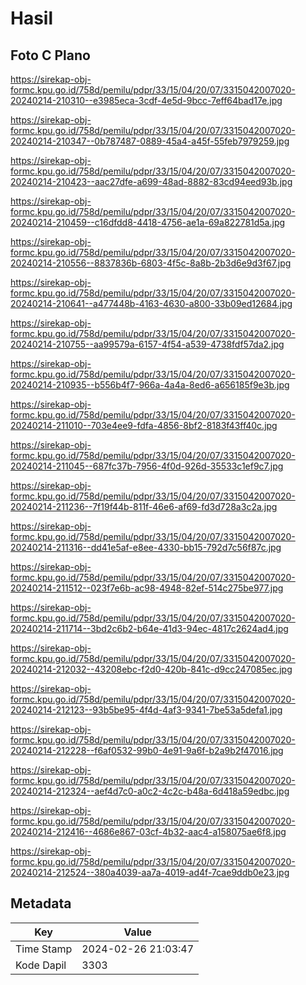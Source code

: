 # Hasil

## Foto C Plano

https://sirekap-obj-formc.kpu.go.id/758d/pemilu/pdpr/33/15/04/20/07/3315042007020-20240214-210310--e3985eca-3cdf-4e5d-9bcc-7eff64bad17e.jpg

https://sirekap-obj-formc.kpu.go.id/758d/pemilu/pdpr/33/15/04/20/07/3315042007020-20240214-210347--0b787487-0889-45a4-a45f-55feb7979259.jpg

https://sirekap-obj-formc.kpu.go.id/758d/pemilu/pdpr/33/15/04/20/07/3315042007020-20240214-210423--aac27dfe-a699-48ad-8882-83cd94eed93b.jpg

https://sirekap-obj-formc.kpu.go.id/758d/pemilu/pdpr/33/15/04/20/07/3315042007020-20240214-210459--c16dfdd8-4418-4756-ae1a-69a822781d5a.jpg

https://sirekap-obj-formc.kpu.go.id/758d/pemilu/pdpr/33/15/04/20/07/3315042007020-20240214-210556--8837836b-6803-4f5c-8a8b-2b3d6e9d3f67.jpg

https://sirekap-obj-formc.kpu.go.id/758d/pemilu/pdpr/33/15/04/20/07/3315042007020-20240214-210641--a477448b-4163-4630-a800-33b09ed12684.jpg

https://sirekap-obj-formc.kpu.go.id/758d/pemilu/pdpr/33/15/04/20/07/3315042007020-20240214-210755--aa99579a-6157-4f54-a539-4738fdf57da2.jpg

https://sirekap-obj-formc.kpu.go.id/758d/pemilu/pdpr/33/15/04/20/07/3315042007020-20240214-210935--b556b4f7-966a-4a4a-8ed6-a656185f9e3b.jpg

https://sirekap-obj-formc.kpu.go.id/758d/pemilu/pdpr/33/15/04/20/07/3315042007020-20240214-211010--703e4ee9-fdfa-4856-8bf2-8183f43ff40c.jpg

https://sirekap-obj-formc.kpu.go.id/758d/pemilu/pdpr/33/15/04/20/07/3315042007020-20240214-211045--687fc37b-7956-4f0d-926d-35533c1ef9c7.jpg

https://sirekap-obj-formc.kpu.go.id/758d/pemilu/pdpr/33/15/04/20/07/3315042007020-20240214-211236--7f19f44b-811f-46e6-af69-fd3d728a3c2a.jpg

https://sirekap-obj-formc.kpu.go.id/758d/pemilu/pdpr/33/15/04/20/07/3315042007020-20240214-211316--dd41e5af-e8ee-4330-bb15-792d7c56f87c.jpg

https://sirekap-obj-formc.kpu.go.id/758d/pemilu/pdpr/33/15/04/20/07/3315042007020-20240214-211512--023f7e6b-ac98-4948-82ef-514c275be977.jpg

https://sirekap-obj-formc.kpu.go.id/758d/pemilu/pdpr/33/15/04/20/07/3315042007020-20240214-211714--3bd2c6b2-b64e-41d3-94ec-4817c2624ad4.jpg

https://sirekap-obj-formc.kpu.go.id/758d/pemilu/pdpr/33/15/04/20/07/3315042007020-20240214-212032--43208ebc-f2d0-420b-841c-d9cc247085ec.jpg

https://sirekap-obj-formc.kpu.go.id/758d/pemilu/pdpr/33/15/04/20/07/3315042007020-20240214-212123--93b5be95-4f4d-4af3-9341-7be53a5defa1.jpg

https://sirekap-obj-formc.kpu.go.id/758d/pemilu/pdpr/33/15/04/20/07/3315042007020-20240214-212228--f6af0532-99b0-4e91-9a6f-b2a9b2f47016.jpg

https://sirekap-obj-formc.kpu.go.id/758d/pemilu/pdpr/33/15/04/20/07/3315042007020-20240214-212324--aef4d7c0-a0c2-4c2c-b48a-6d418a59edbc.jpg

https://sirekap-obj-formc.kpu.go.id/758d/pemilu/pdpr/33/15/04/20/07/3315042007020-20240214-212416--4686e867-03cf-4b32-aac4-a158075ae6f8.jpg

https://sirekap-obj-formc.kpu.go.id/758d/pemilu/pdpr/33/15/04/20/07/3315042007020-20240214-212524--380a4039-aa7a-4019-ad4f-7cae9ddb0e23.jpg


## Metadata

| Key        | Value               |
| ---------- | ------------------- |
| Time Stamp | 2024-02-26 21:03:47 |
| Kode Dapil | 3303                |



